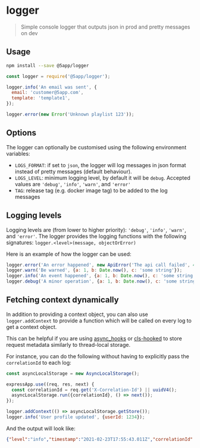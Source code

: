 # logger

> Simple console logger that outputs json in prod and pretty messages on dev

## Usage
```sh
npm install --save @5app/logger
```

```javascript
const logger = require('@5app/logger');

logger.info('An email was sent', {
  email: 'customer@5app.com',
  template: 'template1',
});

logger.error(new Error('Unknown playlist 123'));
```

## Options

The logger can optionally be customised using the following environment variables:

- `LOGS_FORMAT`: if set to `json`, the logger will log messages in json format instead of pretty messages (default behaviour).
- `LOGS_LEVEL`: minimum logging level, by default it will be `debug`. Accepted values are `'debug'`, `'info'`, `'warn'`, and `'error'`
- `TAG`: release tag (e.g. docker image tag) to be added to the log messages

## Logging levels

Logging levels are (from lower to higher priority): `'debug'`, `'info'`, `'warn'`, and `'error'`.
The logger provides the logging functions with the following signatures: `logger.<level>(message, objectOrError)`

Here is an example of how the logger can be used:
```javascript
logger.error('An error happened', new ApiError('The api call failed', 404)); // will log the message, the error message, the stack trace, and the statusCode error property
logger.warn('Be warned', {a: 1, b: Date.now(), c: 'some string'});
logger.info('An event happened', {a: 1, b: Date.now(), c: 'some string'});
logger.debug('A minor operation', {a: 1, b: Date.now(), c: 'some string'});
```

## Fetching context dynamically

In addition to providing a context object, you can also use `logger.addContext` to provide a function which will be called on every log to get a context object.

This can be helpful if you are using [async_hooks](https://nodejs.org/docs/latest/api/async_hooks.html) or [cls-hooked](https://www.npmjs.com/package/cls-hooked) to store request metadata similarly to thread-local storage.

For instance, you can do the following without having to explicitly pass the `correlationId` to each log:
```javascript
const asyncLocalStorage = new AsyncLocalStorage();

expressApp.use((req, res, next) {
  const correlationId = req.get('X-Correlation-Id') || uuidV4();
  asyncLocalStorage.run({correlationId}, () => next());
});

logger.addContext(() => asyncLocalStorage.getStore());
logger.info('User profile updated', {userId: 1234});
```

And the output will look like:
```json
{"level":"info","timestamp":"2021-02-23T17:55:43.011Z","correlationId":"12bf5b37-e0b8-56e0-8dcf-dc8c4aefc123","userId":1234}
```
